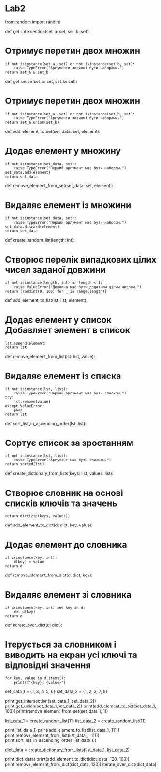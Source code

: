 # Lab2
from random import randint


def get_intersection(set_a: set, set_b: set):

 #   Отримує перетин двох множин

    if not isinstance(set_a, set) or not isinstance(set_b, set):
        raise TypeError("Аргументи повинні бути наборами.")
    return set_a & set_b


def get_union(set_a: set, set_b: set):

#   Отримує перетин двох множин

    if not isinstance(set_a, set) or not isinstance(set_b, set):
        raise TypeError("Аргументи повинні бути наборами.")
    return set_a.union(set_b)


def add_element_to_set(set_data: set, element):

# Додає елемент у множину

    if not isinstance(set_data, set):
        raise TypeError("Перший аргумент має бути набором.")
    set_data.add(element)
    return set_data


def remove_element_from_set(set_data: set, element):

 # Видаляє елемент із множини

    if not isinstance(set_data, set):
        raise TypeError("Перший аргумент має бути набором.")
    set_data.discard(element)
    return set_data


def create_random_list(length: int):

# Створює перелік випадкових цілих чисел заданої довжини

    if not isinstance(length, int) or length < 1:
        raise ValueError("Довжина має бути додатним цілим числом.")
    return [randint(0, 100) for _ in range(length)]


def add_element_to_list(lst: list, element):

 # Додає елемент у список   Добавляет элемент в список

    lst.append(element)
    return lst


def remove_element_from_list(lst: list, value):

#    Видаляє елемент із списка

    if not isinstance(lst, list):
        raise TypeError("Перший аргумент має бути списком.")
    try:
        lst.remove(value)
    except ValueError:
        pass
    return lst


def sort_list_in_ascending_order(lst: list):

 #   Сортує список за зростанням

    if not isinstance(lst, list):
        raise TypeError("Аргумент має бути списком.")
    return sorted(lst)


def create_dictionary_from_lists(keys: list, values: list):

# Створює словник на основі списків ключів та значень

    return dict(zip(keys, values))


def add_element_to_dict(d: dict, key, value):

# Додає елемент до словника

    if isinstance(key, int):
        d[key] = value
    return d


def remove_element_from_dict(d: dict, key):

# Видаляє елемент зі словника

    if isinstance(key, int) and key in d:
        del d[key]
    return d


def iterate_over_dict(d: dict):
    
# Ітерується за словником і виводить на екран усі ключі та відповідні значення
    
    for key, value in d.items():
        print(f"{key}: {value}")


set_data_1 = {1, 3, 4, 5, 6}
set_data_2 = {1, 2, 3, 7, 8}

print(get_intersection(set_data_1, set_data_2))
print(get_union(set_data_1,set_data_2))
print(add_element_to_set(set_data_1, 100))
print(remove_element_from_set(set_data_1, 1))

list_data_1 = create_random_list(11)
list_data_2 = create_random_list(11)

print(list_data_1)
print(add_element_to_list(list_data_1, 111))
print(remove_element_from_list(list_data_1, 111))
print(sort_list_in_ascending_order(list_data_1))

dict_data = create_dictionary_from_lists(list_data_1, list_data_2)

print(dict_data)
print(add_element_to_dict(dict_data, 120, 100))
print(remove_element_from_dict(dict_data, 120))
iterate_over_dict(dict_data)
